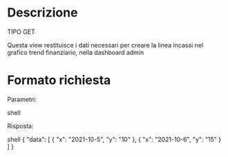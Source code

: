 # Descrizione
TIPO GET

Questa view restituisce i dati necessari per creare la linea incassi nel grafico trend finanziario, nella dashboard admin

# Formato richiesta
Parametri: 

shell




Risposta:

shell
{
    "data": [
        {
            "x": "2021-10-5",
            "y": "10"
        },
        {
            "x": "2021-10-6",
            "y": "15"
        }
    ]
}

